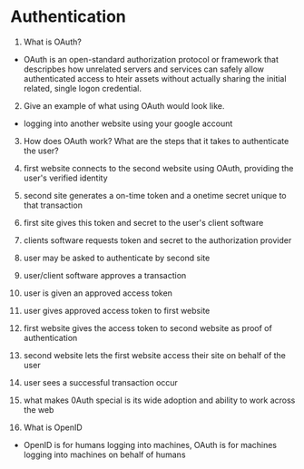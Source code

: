 # Authentication

1. What is OAuth?
  - OAuth is an open-standard authorization protocol or framework that descripbes how unrelated servers and services can safely allow authenticated access to hteir assets without actually sharing the initial related, single logon credential.
2. Give an example of what using OAuth would look like.
  - logging into another website using your google account
3. How does OAuth work? What are the steps that it takes to authenticate the user?

  1. first website connects to the second website using OAuth, providing the user's verified identity
  2. second site generates a on-time token and a onetime secret unique to that transaction
  3. first site gives this token and secret to the user's client software
  4. clients software requests token and secret to the authorization provider
  5. user may be asked to authenticate by second site
  6. user/client software approves a transaction
  7. user is given an approved access token
  8. user gives approved access token to first website
  9. first website gives the access token to second website as proof of authentication
  10. second website lets the first website access their site on behalf of the user
  11. user sees a successful transaction occur
  12. what makes 0Auth special is its wide adoption and ability to work across the web
4. What is OpenID
  - OpenID is for humans logging into machines, OAuth is for machines logging into machines on behalf of humans
